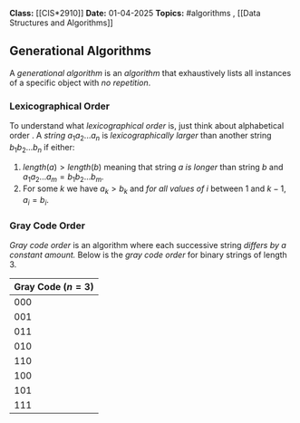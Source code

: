 **Class:** [[CIS*2910]]
**Date:** 01-04-2025
**Topics:** #algorithms , [[Data Structures and Algorithms]]

## Generational Algorithms
A *generational algorithm* is an *algorithm* that exhaustively lists all instances of a specific object with *no repetition*.

### Lexicographical Order
To understand what *lexicographical order* is, just think about alphabetical order . A *string* $a_{1} a_{2}...a_n$ is *lexicographically larger* than another string $b_{1} b_{2} ... b_n$ if either:
1. $length(a) > length(b)$ meaning that string $a$ *is longer* than string $b$ and $a_1a_{2}...a_{m}= b_{1} b_{2} ... b_m$.
2. For some $k$ we have $a_{k}> b_k$ and *for all values of $i$* between $1$ and $k-1$, $a_{i}= b_i$.

### Gray Code Order
*Gray code order* is an algorithm where each successive string *differs by a constant amount.* Below is the *gray code order* for binary strings of length 3.

| Gray Code $(n =3)$ |
| ------------------ |
| $000$              |
| $001$              |
| $011$              |
| $010$              |
| $110$              |
| $100$              |
| $101$              |
| $111$              |

